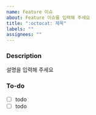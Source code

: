 ```yaml
---
name: Feature 이슈
about: Feature 이슈를 입력해 주세요
title: ":octocat: 제목"
labels: ""
assignees: ""
---
```


### Description

설명을 입력해 주세요

### To-do

- [ ] todo
- [ ] todo
